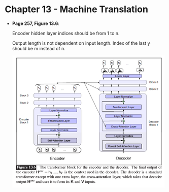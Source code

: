 # Chapter 13 - Machine Translation


- **Page 257, Figure 13.6**:

    Encoder hidden layer indices should be from 1 to n.

    Output length is not dependent on input length. Index of the last y should be m instead of n.

    ![image](images/figure13.6.png)
